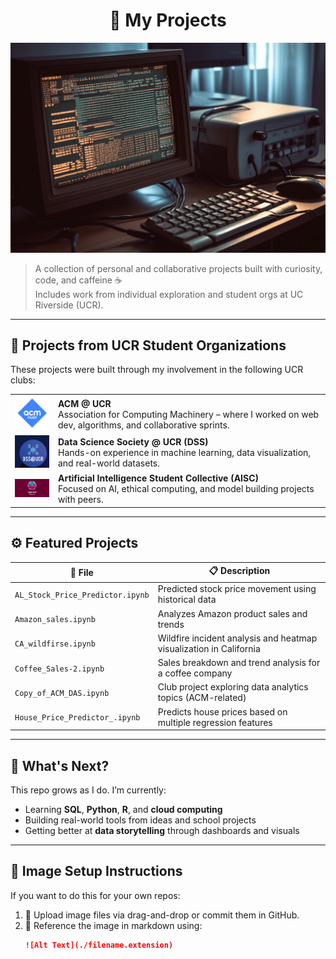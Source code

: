 <div align="center">

<h1>📼 My Projects</h1>

</div>

![Banner](./computer-screen-with-python-code.png)

> A collection of personal and collaborative projects built with curiosity, code, and caffeine ☕  
> Includes work from individual exploration and student orgs at UC Riverside (UCR).

---

## 🏫 Projects from UCR Student Organizations

These projects were built through my involvement in the following UCR clubs:

<table>
  <tr>
    <td><img src="./acm-ucr-logo.webp" width="100"/></td>
    <td><strong>ACM @ UCR</strong><br/>Association for Computing Machinery – where I worked on web dev, algorithms, and collaborative sprints.</td>
  </tr>
  <tr>
    <td><img src="./dss.png" width="100"/></td>
    <td><strong>Data Science Society @ UCR (DSS)</strong><br/>Hands-on experience in machine learning, data visualization, and real-world datasets.</td>
  </tr>
  <tr>
    <td><img src="./aiscucr.jpg" width="100"/></td>
    <td><strong>Artificial Intelligence Student Collective (AISC)</strong><br/>Focused on AI, ethical computing, and model building projects with peers.</td>
  </tr>
</table>

---

## ⚙️ Featured Projects

| 📁 File                         | 📋 Description                                                               |
|-------------------------------|------------------------------------------------------------------------------|
| `AL_Stock_Price_Predictor.ipynb`      | Predicted stock price movement using historical data                        |
| `Amazon_sales.ipynb`                  | Analyzes Amazon product sales and trends                                   |
| `CA_wildfirse.ipynb`                  | Wildfire incident analysis and heatmap visualization in California         |
| `Coffee_Sales-2.ipynb`                | Sales breakdown and trend analysis for a coffee company                    |
| `Copy_of_ACM_DAS.ipynb`               | Club project exploring data analytics topics (ACM-related)                 |
| `House_Price_Predictor_.ipynb`        | Predicts house prices based on multiple regression features                |


---

## 🌱 What's Next?

This repo grows as I do. I’m currently:
- Learning **SQL**, **Python**, **R**, and **cloud computing**
- Building real-world tools from ideas and school projects
- Getting better at **data storytelling** through dashboards and visuals

---

## 📸 Image Setup Instructions

If you want to do this for your own repos:

1. 📁 Upload image files via drag-and-drop or commit them in GitHub.
2. 🧠 Reference the image in markdown using:
   ```md
   ![Alt Text](./filename.extension)

